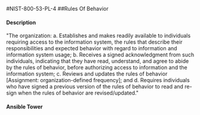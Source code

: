 #NIST-800-53-PL-4
##Rules Of Behavior
#### Description
"The organization:
  a.  Establishes and makes readily available to individuals requiring access to the information system, the rules that describe their responsibilities and expected behavior with regard to information and information system usage;
  b.  Receives a signed acknowledgment from such individuals, indicating that they have read, understand, and agree to abide by the rules of behavior, before authorizing access to information and the information system;
  c.  Reviews and updates the rules of behavior [Assignment: organization-defined frequency]; and
  d.  Requires individuals who have signed a previous version of the rules of behavior to read and re-sign when the rules of behavior are revised/updated."
#### Ansible Tower

